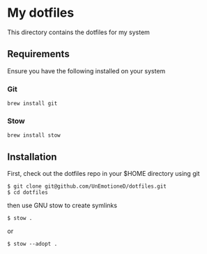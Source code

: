 # My dotfiles

This directory contains the dotfiles for my system

## Requirements

Ensure you have the following installed on your system

### Git

```
brew install git
```

### Stow

```
brew install stow
```

## Installation

First, check out the dotfiles repo in your $HOME directory using git

```
$ git clone git@github.com/UnEmotioneD/dotfiles.git
$ cd dotfiles
```

then use GNU stow to create symlinks

```
$ stow .
```
or

```
$ stow --adopt .
```
